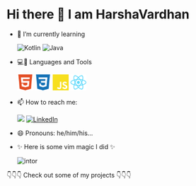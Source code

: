 # Hi there 👋 I am HarshaVardhan

- 🌱 I’m currently learning

  <img alt="Kotlin" src="https://img.shields.io/badge/kotlin-%230095D5.svg?&style=for-the-badge&logo=kotlin&logoColor=white"/> <img alt="Java" src="https://img.shields.io/badge/java-%23ED8B00.svg?&style=for-the-badge&logo=java&logoColor=white"/>

- 💻🔨 Languages and Tools

  <img alt="HTML5" width="36px" src="./icons/HTML5 icon.svg"/> <img alt="HTML5" width="36px" src="./icons/CSS3 icon.svg"/> <img alt="HTML5" width="36px" src="./icons/JavaScript icon.svg"/> <img alt="HTML5" width="36px" src="./icons/React icon.svg"/>

- 📫 How to reach me:
    <p>
    <a target="_blank"href="https://twitter.com/Ganeshh___"><img src="https://img.shields.io/badge/twitter-%231DA1F2.svg?&style=for-the-badge&logo=twitter&logoColor=white"/></a> <a target="_blank"href="https://www.linkedin.com/in/harsha-vardhan-nakkina-447b721b4/"><img alt="LinkedIn" src="https://img.shields.io/badge/linkedin-%230077B5.svg?&style=for-the-badge&logo=linkedin&logoColor=white"/></a>
    </p>
- 😄 Pronouns: he/him/his...
- ✨ Here is some vim magic I did ✨

  ![intor](./profile_intro.gif)

👇👇👇 Check out some of my projects 👇👇👇
